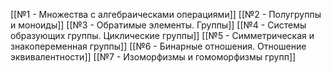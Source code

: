 [[№1 - Множества с алгебраическами операциями]]
[[№2 - Полугруппы и моноиды]]
[[№3 - Обратимые элементы. Группы]]
[[№4 - Системы образующих группы. Циклические группы]]
[[№5 - Симметрическая и знакопеременная группы]]
[[№6 - Бинарные отношения. Отношение эквивалентности]]
[[№7 - Изоморфизмы и гомоморфизмы групп]]